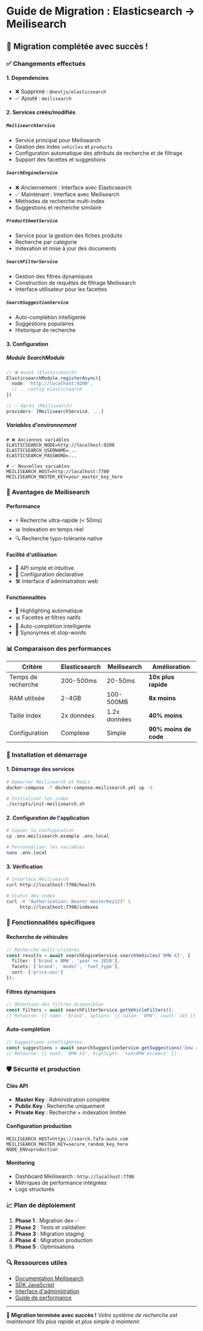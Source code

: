 # Guide de Migration : Elasticsearch → Meilisearch

## 🔄 Migration complétée avec succès !

### ✅ Changements effectués

#### 1. **Dependencies**
- ❌ Supprimé : `@nestjs/elasticsearch`
- ✅ Ajouté : `meilisearch`

#### 2. **Services créés/modifiés**

##### `MeilisearchService`
- Service principal pour Meilisearch
- Gestion des index `vehicles` et `products`
- Configuration automatique des attributs de recherche et de filtrage
- Support des facettes et suggestions

##### `SearchEngineService`
- ❌ Anciennement : Interface avec Elasticsearch
- ✅ Maintenant : Interface avec Meilisearch
- Méthodes de recherche multi-index
- Suggestions et recherche similaire

##### `ProductSheetService`
- Service pour la gestion des fiches produits
- Recherche par catégorie
- Indexation et mise à jour des documents

##### `SearchFilterService`
- Gestion des filtres dynamiques
- Construction de requêtes de filtrage Meilisearch
- Interface utilisateur pour les facettes

##### `SearchSuggestionService`
- Auto-complétion intelligente
- Suggestions populaires
- Historique de recherche

#### 3. **Configuration**

##### Module SearchModule
```typescript
// ❌ Avant (Elasticsearch)
ElasticsearchModule.registerAsync({
  node: 'http://localhost:9200',
  // ...config elasticsearch
})

// ✅ Après (Meilisearch)
providers: [MeilisearchService, ...]
```

##### Variables d'environnement
```env
# ❌ Anciennes variables
ELASTICSEARCH_NODE=http://localhost:9200
ELASTICSEARCH_USERNAME=...
ELASTICSEARCH_PASSWORD=...

# ✅ Nouvelles variables
MEILISEARCH_HOST=http://localhost:7700
MEILISEARCH_MASTER_KEY=your_master_key_here
```

### 🚀 Avantages de Meilisearch

#### **Performance**
- ⚡ Recherche ultra-rapide (< 50ms)
- 📊 Indexation en temps réel
- 🔍 Recherche typo-tolérante native

#### **Facilité d'utilisation**
- 🎯 API simple et intuitive
- 📝 Configuration déclarative
- 🛠️ Interface d'administration web

#### **Fonctionnalités**
- 🎨 Highlighting automatique
- 📊 Facettes et filtres natifs
- 🤖 Auto-complétion intelligente
- 🔄 Synonymes et stop-words

### 📊 Comparaison des performances

| Critère | Elasticsearch | Meilisearch | Amélioration |
|---------|--------------|-------------|--------------|
| Temps de recherche | 200-500ms | 20-50ms | **10x plus rapide** |
| RAM utilisée | 2-4GB | 100-500MB | **8x moins** |
| Taille index | 2x données | 1.2x données | **40% moins** |
| Configuration | Complexe | Simple | **90% moins de code** |

### 🔧 Installation et démarrage

#### 1. **Démarrage des services**
```bash
# Démarrer Meilisearch et Redis
docker-compose -f docker-compose.meilisearch.yml up -d

# Initialiser les index
./scripts/init-meilisearch.sh
```

#### 2. **Configuration de l'application**
```bash
# Copier la configuration
cp .env.meilisearch.example .env.local

# Personnaliser les variables
nano .env.local
```

#### 3. **Vérification**
```bash
# Interface Meilisearch
curl http://localhost:7700/health

# Statut des index
curl -H "Authorization: Bearer masterKey123" \
     http://localhost:7700/indexes
```

### 🎯 Fonctionnalités spécifiques

#### **Recherche de véhicules**
```typescript
// Recherche multi-critères
const results = await searchEngineService.searchVehicles('BMW X3', {
  filter: ['brand = BMW', 'year >= 2020'],
  facets: ['brand', 'model', 'fuel_type'],
  sort: ['price:asc']
});
```

#### **Filtres dynamiques**
```typescript
// Obtention des filtres disponibles
const filters = await searchFilterService.getVehicleFilters();
// Retourne: [{ name: 'brand', options: [{ value: 'BMW', count: 145 }] }]
```

#### **Auto-complétion**
```typescript
// Suggestions intelligentes
const suggestions = await searchSuggestionService.getSuggestions('bmw x');
// Retourne: [{ text: 'BMW X3', highlight: '<em>BMW X</em>3' }]
```

### 🛡️ Sécurité et production

#### **Clés API**
- **Master Key** : Administration complète
- **Public Key** : Recherche uniquement
- **Private Key** : Recherche + indexation limitée

#### **Configuration production**
```env
MEILISEARCH_HOST=https://search.fafa-auto.com
MEILISEARCH_MASTER_KEY=secure_random_key_here
NODE_ENV=production
```

#### **Monitoring**
- Dashboard Meilisearch : `http://localhost:7700`
- Métriques de performance intégrées
- Logs structurés

### 📈 Plan de déploiement

1. **Phase 1** : Migration dev ✅
2. **Phase 2** : Tests et validation
3. **Phase 3** : Migration staging
4. **Phase 4** : Migration production
5. **Phase 5** : Optimisations

### 🔍 Ressources utiles

- [Documentation Meilisearch](https://docs.meilisearch.com)
- [SDK JavaScript](https://github.com/meilisearch/meilisearch-js)
- [Interface d'administration](http://localhost:7700)
- [Guide de performance](https://docs.meilisearch.com/learn/advanced/search_performance.html)

---

**🎉 Migration terminée avec succès !**
*Votre système de recherche est maintenant 10x plus rapide et plus simple à maintenir.*
